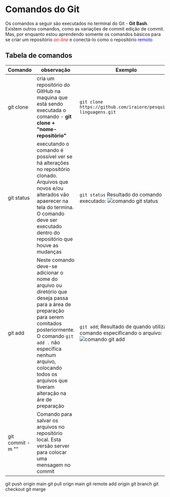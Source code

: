 # Comandos do Git

Os comandos a seguir são executados no terminal do Git - **Git Bash**. Existem outros comandos, como as variações de commit edição de commit. Mas, por enquanto estou aprendendo somente os comandos básicos para se criar um repositório <span style="color:red">_on-line_</span> e conectá-lo como o repositório <span style="color:blue">remoto</span>


## Tabela de comandos
Comando | observação | Exemplo
---|---|---
git clone| cria um repositório do GitHub na maquina que está sendo executada o comando - **git clone + "nome-repositório"**|`git clone https://github.com/iraiore/pesquisa-linguagens.git`
git status | executando o comando é possível ver se há alterações no repositório clonado. Arquivos que novos e/ou alterados vão apaerecer na tela do termina. O comando deve ser executado dentro do repositório que houve as mudanças| `git status` Resultado do comando executado: ![comando git  status](images/exemplo-cmd-gitstatus.jpeg)
git add| Neste comando deve-se adicionar o nome do arquivo ou diretório que deseja passa para a área de preparação para serem comitados posteriormente. O comando `git add .` não especifica nenhum arquivo, colocando todos os arquivos que tiveram alteração na áre de preparação|`git add`; Resultado de quando utiliza o comando especificando o arquivo:![comando git add](images/exemplo-cmd-git-add.jpg)
git commit -m ""| Comando para salvar os arquivos no repositório local. Esta versão server para colocar uma mensagem no commit
git push origin main
git pull orign main
git remote add origin
git branch
git checkout
git merge
